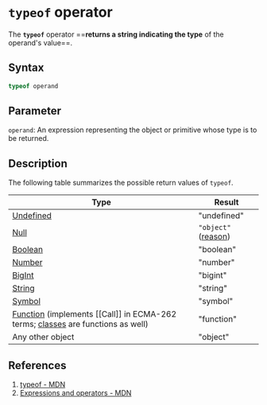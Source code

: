# `typeof` operator

The **`typeof`** operator ==**returns a string indicating the type** of the operand's value==.

## Syntax

```js
typeof operand
```

## Parameter

`operand`: An expression representing the object or primitive whose type is to be returned.

## Description

The following table summarizes the possible return values of `typeof`.

| Type                                                         | Result                                                       |
| ------------------------------------------------------------ | ------------------------------------------------------------ |
| [Undefined](https://developer.mozilla.org/en-US/docs/Glossary/undefined) | "undefined"                                                  |
| [Null](https://developer.mozilla.org/en-US/docs/Glossary/Null) | `"object"` ([reason](https://developer.mozilla.org/en-US/docs/Web/JavaScript/Reference/Operators/typeof#typeof_null)) |
| [Boolean](https://developer.mozilla.org/en-US/docs/Glossary/Boolean) | "boolean"                                                    |
| [Number](https://developer.mozilla.org/en-US/docs/Glossary/Number) | "number"                                                     |
| [BigInt](https://developer.mozilla.org/en-US/docs/Glossary/BigInt) | "bigint"                                                     |
| [String](https://developer.mozilla.org/en-US/docs/Glossary/String) | "string"                                                     |
| [Symbol](https://developer.mozilla.org/en-US/docs/Web/JavaScript/Reference/Global_Objects/Symbol) | "symbol"                                                     |
| [Function](https://developer.mozilla.org/en-US/docs/Glossary/Function) (implements [[Call]] in ECMA-262 terms; [classes](https://developer.mozilla.org/en-US/docs/Web/JavaScript/Reference/Statements/class) are functions as well) | "function"                                                   |
| Any other object                                             | "object"                                                     |

## References

1. [typeof - MDN](https://developer.mozilla.org/en-US/docs/Web/JavaScript/Reference/Operators/typeof)
1. [Expressions and operators - MDN](https://developer.mozilla.org/en-US/docs/Web/JavaScript/Reference/Operators)